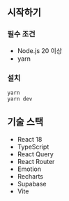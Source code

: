 ## 시작하기

### 필수 조건

- Node.js 20 이상
- yarn

### 설치

```base
yarn
yarn dev
```

## 기술 스택

- React 18
- TypeScript
- React Query
- React Router
- Emotion
- Recharts
- Supabase
- Vite
